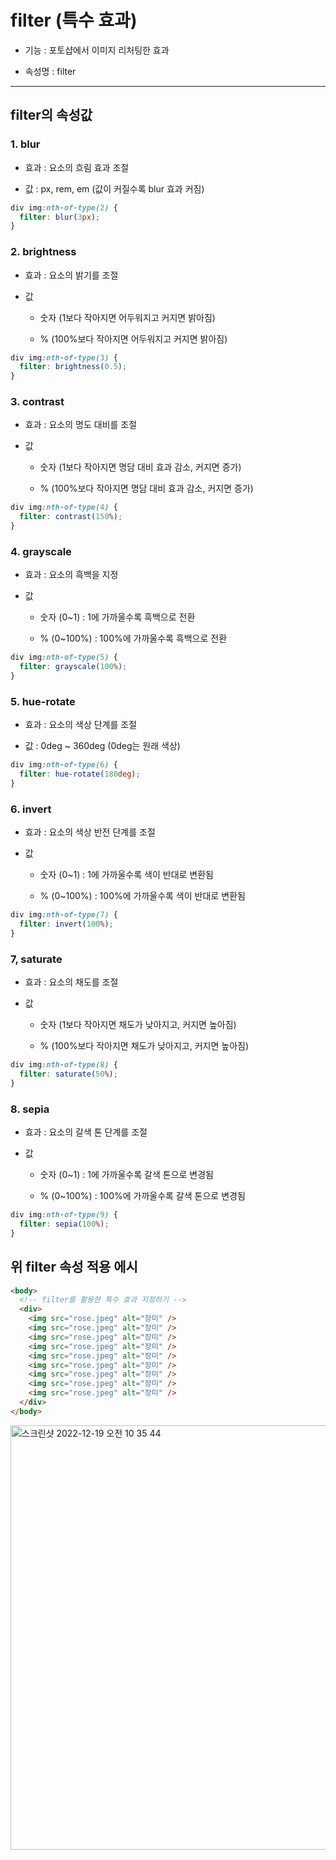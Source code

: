 # filter (특수 효과)

- 기능 : 포토샵에서 이미지 리처팅한 효과

- 속성명 : filter

---

## filter의 속성값

### 1. blur

- 효과 : 요소의 흐림 효과 조절

- 값 : px, rem, em (값이 커질수록 blur 효과 커짐)

```css
div img:nth-of-type(2) {
  filter: blur(3px);
}
```

### 2. brightness

- 효과 : 요소의 밝기를 조절

- 값

  - 숫자 (1보다 작아지면 어두워지고 커지면 밝아짐)

  - % (100%보다 작아지면 어두워지고 커지면 밝아짐)

```css
div img:nth-of-type(3) {
  filter: brightness(0.5);
}
```

### 3. contrast

- 효과 : 요소의 명도 대비를 조절

- 값

  - 숫자 (1보다 작아지면 명담 대비 효과 감소, 커지면 증가)

  - % (100%보다 작아지면 명담 대비 효과 감소, 커지면 증가)

```css
div img:nth-of-type(4) {
  filter: contrast(150%);
}
```

### 4. grayscale

- 효과 : 요소의 흑백을 지정

- 값

  - 숫자 (0~1) : 1에 가까울수록 흑백으로 전환

  - % (0~100%) : 100%에 가까울수록 흑백으로 전환

```css
div img:nth-of-type(5) {
  filter: grayscale(100%);
}
```

### 5. hue-rotate

- 효과 : 요소의 색상 단계를 조절

- 값 : 0deg ~ 360deg (0deg는 원래 색상)

```css
div img:nth-of-type(6) {
  filter: hue-rotate(180deg);
}
```

### 6. invert

- 효과 : 요소의 색상 반전 단계를 조절

- 값

  - 숫자 (0~1) : 1에 가까울수록 색이 반대로 변환됨

  - % (0~100%) : 100%에 가까울수록 색이 반대로 변환됨

```css
div img:nth-of-type(7) {
  filter: invert(100%);
}
```

### 7, saturate

- 효과 : 요소의 채도를 조절

- 값

  - 숫자 (1보다 작아지면 채도가 낮아지고, 커지면 높아짐)

  - % (100%보다 작아지면 채도가 낮아지고, 커지면 높아짐)

```css
div img:nth-of-type(8) {
  filter: saturate(50%);
}
```

### 8. sepia

- 효과 : 요소의 갈색 톤 단계를 조절

- 값

  - 숫자 (0~1) : 1에 가까울수록 갈색 톤으로 변경됨

  - % (0~100%) : 100%에 가까울수록 갈색 톤으로 변경됨

```css
div img:nth-of-type(9) {
  filter: sepia(100%);
}
```

## 위 filter 속성 적용 에시

```html
<body>
  <!-- filter를 활용한 특수 효과 지정하기 -->
  <div>
    <img src="rose.jpeg" alt="장미" />
    <img src="rose.jpeg" alt="장미" />
    <img src="rose.jpeg" alt="장미" />
    <img src="rose.jpeg" alt="장미" />
    <img src="rose.jpeg" alt="장미" />
    <img src="rose.jpeg" alt="장미" />
    <img src="rose.jpeg" alt="장미" />
    <img src="rose.jpeg" alt="장미" />
    <img src="rose.jpeg" alt="장미" />
  </div>
</body>
```

<img width="679" alt="스크린샷 2022-12-19 오전 10 35 44" src="https://user-images.githubusercontent.com/80403988/208331488-b7d2c3ec-56fe-4462-8065-a5114e0db0c3.png">
